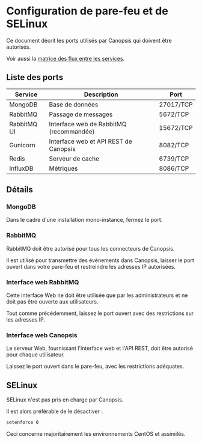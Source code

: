 # Configuration de pare-feu et de SELinux

Ce document décrit les ports utilisés par Canopsis qui doivent être autorisés.

Voir aussi la [matrice des flux entre les services](../installation/pre-requis-parefeu-et-selinux.md).

## Liste des ports

Service       | Description                                 | Port                  |
--------------|---------------------------------------------|-----------------------|
MongoDB       | Base de données                             | 27017/TCP             |
RabbitMQ      | Passage de messages                         | 5672/TCP              |
RabbitMQ UI   | Interface web de RabbitMQ (recommandée)     | 15672/TCP             |
Gunicorn      | Interface web et API REST de Canopsis       | 8082/TCP              |
Redis         | Serveur de cache                            | 6739/TCP              |
InfluxDB      | Métriques                                   | 8086/TCP              |

## Détails

### MongoDB

Dans le cadre d'une installation mono-instance, fermez le port.

### RabbitMQ

RabbitMQ doit être autorisé pour tous les connecteurs de Canopsis.

Il est utilisé pour transmettre des évènements dans Canopsis, laisser le port ouvert dans votre pare-feu et restreindre les adresses IP autorisées.

### Interface web RabbitMQ

Cette interface Web ne doit être utilisée que par les administrateurs et ne doit pas être ouverte aux utilisateurs.

Tout comme précédemment, laissez le port ouvert avec des restrictions sur les adresses IP.

### Interface web Canopsis

Le serveur Web, fournissant l'interface web et l'API REST, doit être autorisé pour chaque utilisateur.

Laissez le port ouvert dans le pare-feu, avec les restrictions adéquates.

## SELinux

SELinux n'est pas pris en charge par Canopsis.

Il est alors préférable de le désactiver :

```sh
setenforce 0
```

Ceci concerne majoritairement les environnements CentOS et assimilés.
